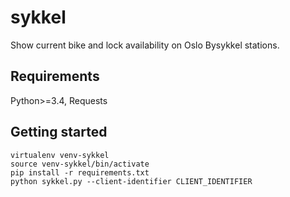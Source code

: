 # sykkel
Show current bike and lock availability on Oslo Bysykkel stations.

## Requirements
Python>=3.4, Requests

## Getting started
```
virtualenv venv-sykkel
source venv-sykkel/bin/activate
pip install -r requirements.txt
python sykkel.py --client-identifier CLIENT_IDENTIFIER
```
